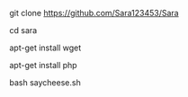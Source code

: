 
git clone https://github.com/Sara123453/Sara

cd sara

apt-get install wget

apt-get install php

bash saycheese.sh

